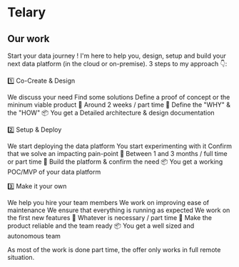 # Telary

## Our work

Start your data journey !
I'm here to help you, design, setup and build your next data platform (in the cloud or on-premise).
3 steps to my approach 👇:

 1️⃣ Co-Create & Design

We discuss your need
Find some solutions
Define a proof of concept or the mininum viable product
📅 Around 2 weeks / part time
🎯 Define the "WHY" & the "HOW"
📦 You get a Detailed architecture & design documentation

 2️⃣ Setup & Deploy

We start deploying the data platform
You start experimenting with it
Confirm that we solve an impacting pain-point
📅 Between 1 and 3 months / full time or part time
🎯 Build the platform & confirm the need
📦 You get a working POC/MVP of your data platform

 3️⃣ Make it your own

We help you hire your team members
We work on improving ease of maintenance
We ensure that everything is running as expected
We work on the first new features
📅 Whatever is necessary / part time
🎯 Make the product reliable and the team ready
📦 You get a well sized and autonomous team


As most of the work is done part time, the offer only works in full remote situation.
